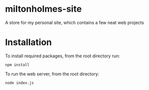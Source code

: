 # miltonholmes-site
A store for my personal site, which contains a few neat web projects


# Installation

To install required packages, from the root directory run:

` npm install `

To run the web server, from the root directory:

` node index.js ` 